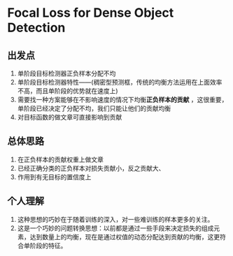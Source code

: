 # Focal Loss for Dense Object Detection

## 出发点 

1.   单阶段目标检测器正负样本分配不均
1.  单阶段目标检测器特性——(稠密型预测框，传统的均衡方法运用在上面效率不高，而且单阶段的优势就在速度上)
1.  需要找一种方案能够在不影响速度的情况下均衡**正负样本的贡献** ，这很重要，单阶段已经决定了分配不均，我们只能让他们的贡献均衡
1.  对目标函数的做文章可直接影响到贡献

## 总体思路

1.   在正负样本的贡献权重上做文章
1.   已经正确分类的正负样本对损失贡献小，反之贡献大、
1.  作用到有无目标的置信度上

## 个人理解

1.   这种思想的巧妙在于随着训练的深入，对一些难训练的样本更多的关注。
1.  这是一个巧妙的问题转换思想：以前都是通过一些手段来决定损失的组成元素，达到数量上的均衡，现在是通过权值的动态分配达到贡献的均衡，这更符合单阶段的特征。